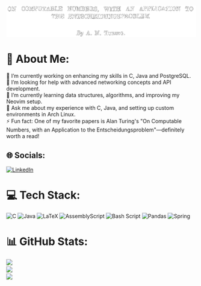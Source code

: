 ![Header](./header.png)

# 💫 About Me:
🔭 I’m currently working on enhancing my skills in C, Java and PostgreSQL.<br>🤝 I’m looking for help with advanced networking concepts and API development.<br>🌱 I’m currently learning data structures, algorithms, and improving my Neovim setup.<br>💬 Ask me about my experience with C, Java, and setting up custom environments in Arch Linux.<br>⚡ Fun fact: One of my favorite papers is Alan Turing's "On Computable Numbers, with an Application to the Entscheidungsproblem"—definitely worth a read!


## 🌐 Socials:
[![LinkedIn](https://img.shields.io/badge/LinkedIn-%230077B5.svg?logo=linkedin&logoColor=white)](https://linkedin.com/in/www.linkedin.com/in/martín-gonzález-dios) 

# 💻 Tech Stack:
![C](https://img.shields.io/badge/c-%2300599C.svg?style=for-the-badge&logo=c&logoColor=white) ![Java](https://img.shields.io/badge/java-%23ED8B00.svg?style=for-the-badge&logo=openjdk&logoColor=white) ![LaTeX](https://img.shields.io/badge/latex-%23008080.svg?style=for-the-badge&logo=latex&logoColor=white) ![AssemblyScript](https://img.shields.io/badge/assembly%20script-%23000000.svg?style=for-the-badge&logo=assemblyscript&logoColor=white) ![Bash Script](https://img.shields.io/badge/bash_script-%23121011.svg?style=for-the-badge&logo=gnu-bash&logoColor=white) ![Pandas](https://img.shields.io/badge/pandas-%23150458.svg?style=for-the-badge&logo=pandas&logoColor=white) ![Spring](https://img.shields.io/badge/spring-%236DB33F.svg?style=for-the-badge&logo=spring&logoColor=white)
# 📊 GitHub Stats:
![](https://github-readme-stats.vercel.app/api?username=martindios&theme=dark&hide_border=false&include_all_commits=true&count_private=true)<br/>
![](https://github-readme-streak-stats.herokuapp.com/?user=martindios&theme=dark&hide_border=false)<br/>
![](https://github-readme-stats.vercel.app/api/top-langs/?username=martindios&theme=dark&hide_border=false&include_all_commits=true&count_private=true&layout=compact)
